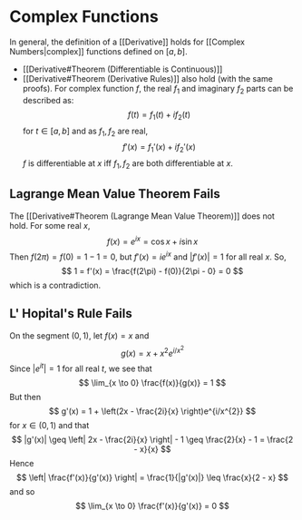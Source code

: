 # Complex Functions
In general, the definition of a [[Derivative]] holds for [[Complex Numbers|complex]] functions defined on $[a,b]$.
- [[Derivative#Theorem (Differentiable is Continuous)]]
- [[Derivative#Theorem (Derivative Rules)]]
also hold (with the same proofs). For complex function $f$, the real $f_1$ and imaginary $f_{2}$ parts can be described as:
$$
f(t) = f_{1}(t) + if_{2}(t)
$$
for $t \in [a, b]$ and as $f_{1}, f_{2}$ are real, 
$$
f'(x) = f_{1}'(x) + if_{2}'(x)
$$
$f$ is differentiable at $x$ iff $f_{1}, f_{2}$ are both differentiable at $x$. 
## Lagrange Mean Value Theorem Fails
The [[Derivative#Theorem (Lagrange Mean Value Theorem)]] does not hold. For some real $x$, 
$$
f(x) = e^{ix} = \cos x + i \sin x 
$$
Then $f(2\pi) = f(0) = 1 - 1 = 0$, but $f'(x) = ie^{ix}$ and $|f'(x)| = 1$ for all real $x$. So, 
$$
1 = f'(x) = \frac{f(2\pi) - f(0)}{2\pi - 0} = 0
$$
which is a contradiction. 

## L' Hopital's Rule Fails
On the segment $(0, 1)$, let $f(x) = x$ and
$$
g(x) = x + x^{2}e^{i/x^{2}}
$$
Since $|e^{it}| = 1$ for all real $t$, we see that 
$$
\lim_{x \to 0} \frac{f(x)}{g(x)} = 1
$$
But then 
$$
g'(x) = 1 + \left(2x - \frac{2i}{x} \right)e^{i/x^{2}}
$$
for $x \in (0, 1)$ and that 
$$
|g'(x)| \geq \left| 2x - \frac{2i}{x} \right| - 1 \geq \frac{2}{x} - 1 = \frac{2 - x}{x}
$$
Hence 
$$
\left| \frac{f'(x)}{g'(x)} \right| = \frac{1}{|g'(x)|} \leq \frac{x}{2 - x}
$$
and so 
$$
\lim_{x \to 0} \frac{f'(x)}{g'(x)} = 0
$$

